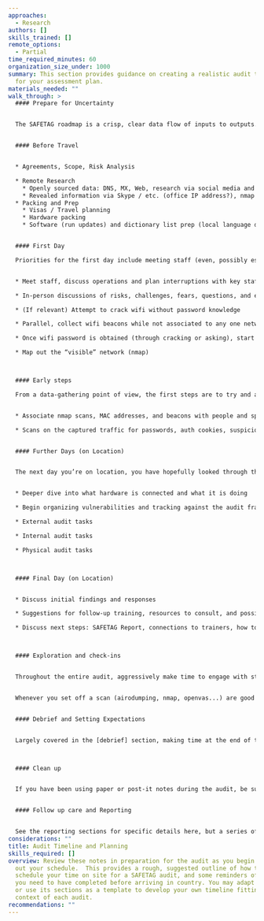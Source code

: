 ```yaml
---
approaches:
  - Research
authors: []
skills_trained: []
remote_options:
  - Partial
time_required_minutes: 60
organization_size_under: 1000
summary: This section provides guidance on creating a realistic audit timeline
  for your assessment plan.
materials_needed: ""
walk_through: >
  #### Prepare for Uncertainty


  The SAFETAG roadmap is a crisp, clear data flow of inputs to outputs.  Reality, generally speaking, is less direct.  There are a few core parts of the audit process that force action, but others are more flexible.  Outcomes of your discussion and exploration of the network will also derail the process in impossible-to-predict ways.  The pre-audit interviews and your own contexts research, research on the organization, and preparation are meant to give you the best possible idea of what situation you'll walk in to, but even with all of that, frankly, shit happens.


  #### Before Travel


  * Agreements, Scope, Risk Analysis

  * Remote Research
    * Openly sourced data: DNS, MX, Web, research via social media and google
    * Revealed information via Skype / etc. (office IP address?), nmap
  * Packing and Prep
    * Visas / Travel planning
    * Hardware packing
    * Software (run updates) and dictionary list prep (local language dictionaries, plus creation of a custom password list based on website keywords, addresses, and dates)


  #### First Day

  Priorities for the first day include meeting staff (even, possibly especially, for the more technical auditor).  There is a strong temptation to dive in and get started, but establishing connections with the staff - especially those you haven't met through interviews - is key.  You may discover hidden sources of talent or resistance, historical information, and new parts of the infrastructure or practices and policies that you may not have yet found.


  * Meet staff, discuss operations and plan interruptions with key staff

  * In-person discussions of risks, challenges, fears, questions, and experiences around digital security

  * (If relevant) Attempt to crack wifi without password knowledge

  * Parallel, collect wifi beacons while not associated to any one network (sending connection resets).

  * Once wifi password is obtained (through cracking or asking), start a capture of decrypted traffic and run it as long as possible for later analysis

  * Map out the “visible” network (nmap)



  #### Early steps

  From a data-gathering point of view, the first steps are to try and access the wireless network by password guessing, but also to connect to the network and capture traffic for analysis overnight.  This provides other views on the actual technology and services used on the network, different both from the management and IT view as well as other tools discussed by staff.


  * Associate nmap scans, MAC addresses, and beacons with people and specific systems, plus servers/networking hardware

  * Scans on the captured traffic for passwords, auth cookies, suspicious traffic, unencrypted connections


  #### Further Days (on Location)


  The next day you’re on location, you have hopefully looked through the research data you gathered, and have some specific follow-up things to investigate.  It’s also now time to start going through the audit tasks.


  * Deeper dive into what hardware is connected and what it is doing

  * Begin organizing vulnerabilities and tracking against the audit framework

  * External audit tasks

  * Internal audit tasks

  * Physical audit tasks



  #### Final Day (on Location)


  * Discuss initial findings and responses

  * Suggestions for follow-up training, resources to consult, and possibly targeted trainings for relevant staff (what is a secure password? How to communicate securely?)

  * Discuss next steps: SAFETAG Report, connections to trainers, how to seek help



  #### Exploration and check-ins


  Throughout the entire audit, aggressively make time to engage with staff - stop for coffee, eat lunch with them, have conversations.  This can be integrated in to other parts of the process, such as the user device assessments, as well as being completely independent and natural.  Having better connections with staff will make the group exercises, especially the risk assessment work, flow much better.


  Whenever you set off a scan (airodumping, nmap, openvas...) are good times to stand up and walk around.


  #### Debrief and Setting Expectations


  Largely covered in the [debrief] section, making time at the end of the (often hectic) audit week is very important to making sure the next few steps are absolutely clear in terms of timelines and communication protocols.



  #### Clean up


  If you have been using paper or post-it notes during the audit, be sure you securely destroy them (by shredding, burning, or tearing into small pieces) before you leave the site on the last day.  By the same token, any digital reports should be stored on secure media and securely deleted from all other locations.  See the [operational security] section and per-item notes for further details. Clean off any whiteboards used, and check any camera used to remove sensitive photos.


  #### Follow up care and Reporting


  See the reporting sections for specific details here, but a series of check-ins with the organization to support their ability to respond to any incidents, understand further topics from the debrief, and to help provide them a timeline to expect the final report is valuable in maintaining their engagement post-audit to support the needed changes.
considerations: ""
title: Audit Timeline and Planning
skills_required: []
overview: Review these notes in preparation for the audit as you begin to map
  out your schedule.  This provides a rough, suggested outline of how to
  schedule your time on site for a SAFETAG audit, and some reminders of the work
  you need to have completed before arriving in country. You may adapt this plan
  or use its sections as a template to develop your own timeline fitting the
  context of each audit.
recommendations: ""
---
```

